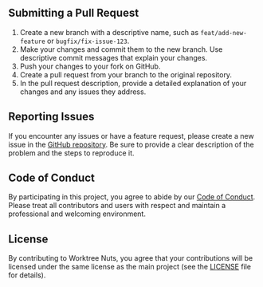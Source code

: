 ## Submitting a Pull Request

1. Create a new branch with a descriptive name, such as `feat/add-new-feature` or `bugfix/fix-issue-123`.
2. Make your changes and commit them to the new branch. Use descriptive commit messages that explain your changes.
3. Push your changes to your fork on GitHub.
4. Create a pull request from your branch to the original repository.
5. In the pull request description, provide a detailed explanation of your changes and any issues they address.

## Reporting Issues

If you encounter any issues or have a feature request, please create a new issue in the [GitHub repository](https://github.com/slushnys/worktreesnuts/issues). Be sure to provide a clear description of the problem and the steps to reproduce it.

## Code of Conduct

By participating in this project, you agree to abide by our [Code of Conduct](CODE_OF_CONDUCT.md). Please treat all contributors and users with respect and maintain a professional and welcoming environment.

## License

By contributing to Worktree Nuts, you agree that your contributions will be licensed under the same license as the main project (see the [LICENSE](LICENSE) file for details).
